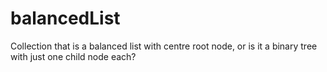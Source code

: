 # balancedList
Collection that is a balanced list with centre root node, or is it a binary tree with just one child node each?
